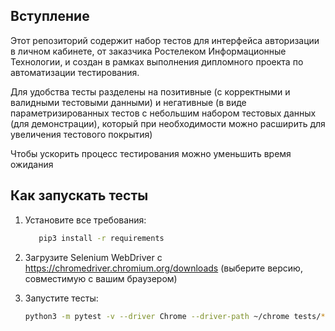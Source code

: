 Вступление
------------
Этот репозиторий содержит набор тестов для интерфейса авторизации в личном кабинете, от заказчика Ростелеком Информационные Технологии, и создан в рамках выполнения дипломного проекта по автоматизации тестирования.

Для удобства тесты разделены на позитивные (с корректными и валидными тестовыми данными) и негативные (в виде параметризированных тестов с небольшим набором тестовых данных (для демонстрации), который при необходимости можно расширить для увеличения тестового покрытия)

Чтобы ускорить процесс тестирования можно уменьшить время ожидания 

Как запускать тесты
-----
1) Установите все требования:

    ```bash
       pip3 install -r requirements
    ```
2) Загрузите Selenium WebDriver с https://chromedriver.chromium.org/downloads (выберите версию, совместимую с вашим браузером)

3) Запустите тесты:

    ```bash
    python3 -m pytest -v --driver Chrome --driver-path ~/chrome tests/*
    ```

